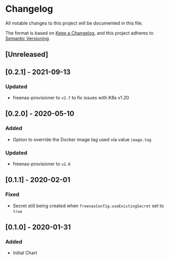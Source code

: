# Changelog
All notable changes to this project will be documented in this file.

The format is based on [Keep a Changelog](https://keepachangelog.com/en/1.0.0/),
and this project adheres to [Semantic Versioning](https://semver.org/spec/v2.0.0.html).

## [Unreleased]

## [0.2.1] - 2021-09-13
### Updated
- freenas-provisioner to `v2.7` to fix issues with K8s v1.20

## [0.2.0] - 2020-05-10
### Added
- Option to override the Docker image tag used via value `image.tag`
### Updated
- freenas-provisioner to `v2.6`

## [0.1.1] - 2020-02-01
### Fixed
- Secret still being created when `freenasConfig.useExistingSecret` set to `true`

## [0.1.0] - 2020-01-31
### Added
- Initial Chart